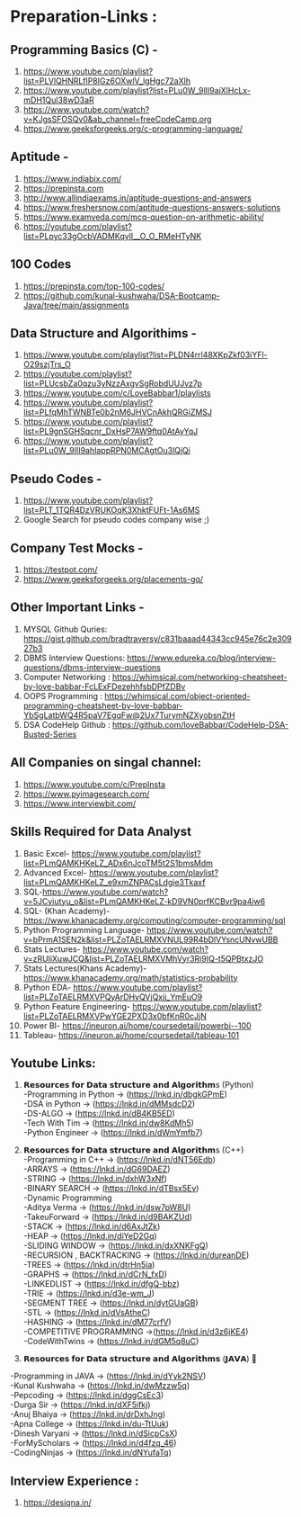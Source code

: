 # Preparation-Links :
## Programming Basics (C) - 
1. https://www.youtube.com/playlist?list=PLVlQHNRLflP8IGz6OXwlV_lgHgc72aXlh
2. https://www.youtube.com/playlist?list=PLu0W_9lII9aiXlHcLx-mDH1Qul38wD3aR
3. https://www.youtube.com/watch?v=KJgsSFOSQv0&ab_channel=freeCodeCamp.org
4. https://www.geeksforgeeks.org/c-programming-language/

## Aptitude -
1. https://www.indiabix.com/
2. https://prepinsta.com
3. http://www.allindiaexams.in/aptitude-questions-and-answers
4. https://www.freshersnow.com/aptitude-questions-answers-solutions
5. https://www.examveda.com/mcq-question-on-arithmetic-ability/
6. https://youtube.com/playlist?list=PLpyc33gOcbVADMKqylI__O_O_RMeHTyNK

## 100 Codes 
1. https://prepinsta.com/top-100-codes/
2. https://github.com/kunal-kushwaha/DSA-Bootcamp-Java/tree/main/assignments

## Data Structure and Algorithims - 
1. https://www.youtube.com/playlist?list=PLDN4rrl48XKpZkf03iYFl-O29szjTrs_O
2. https://youtube.com/playlist?list=PLUcsbZa0qzu3yNzzAxgvSgRobdUUJvz7p
3. https://www.youtube.com/c/LoveBabbar1/playlists
4. https://www.youtube.com/playlist?list=PLfqMhTWNBTe0b2nM6JHVCnAkhQRGiZMSJ
5. https://www.youtube.com/playlist?list=PL9gnSGHSqcnr_DxHsP7AW9ftq0AtAyYqJ
6. https://www.youtube.com/playlist?list=PLu0W_9lII9ahIappRPN0MCAgtOu3lQjQi

## Pseudo Codes - 
1. https://www.youtube.com/playlist?list=PLT_1TQR4DzVRUKOqK3XhktFUFt-1As6MS
2. Google Search for pseudo codes company wise ;)

## Company Test Mocks - 
1. https://testpot.com/
2. https://www.geeksforgeeks.org/placements-gq/

## Other Important Links - 
1. MYSQL Github Quries: https://gist.github.com/bradtraversy/c831baaad44343cc945e76c2e30927b3 <br>
2. DBMS Interview Questions: https://www.edureka.co/blog/interview-questions/dbms-interview-questions <br>
3. Computer Networking : https://whimsical.com/networking-cheatsheet-by-love-babbar-FcLExFDezehhfsbDPfZDBv <br>
4. OOPS Programming : https://whimsical.com/object-oriented-programming-cheatsheet-by-love-babbar-YbSgLatbWQ4R5paV7EgqFw@2Ux7TurymNZXyobsnZtH <br>
5. DSA CodeHelp Github : https://github.com/loveBabbar/CodeHelp-DSA-Busted-Series

## All Companies on singal channel:
1. https://www.youtube.com/c/PrepInsta
2. https://www.pyimagesearch.com/
3. https://www.interviewbit.com/

## Skills Required for Data Analyst
1. Basic Excel- https://www.youtube.com/playlist?list=PLmQAMKHKeLZ_ADx6nJcoTM5t2S1bmsMdm
2. Advanced Excel- https://www.youtube.com/playlist?list=PLmQAMKHKeLZ_e9xmZNPACsLdgie3Tkaxf
3. SQL-https://www.youtube.com/watch?v=5JCyiutyu_o&list=PLmQAMKHKeLZ-kD9VN0prfKCByr9pa4jw6
4. SQL- (Khan Academy)-https://www.khanacademy.org/computing/computer-programming/sql
5. Python Programming Language- https://www.youtube.com/watch?v=bPrmA1SEN2k&list=PLZoTAELRMXVNUL99R4bDlVYsncUNvwUBB
6. Stats Lectures- https://www.youtube.com/watch?v=zRUliXuwJCQ&list=PLZoTAELRMXVMhVyr3Ri9IQ-t5QPBtxzJO
7. Stats Lectures(Khans Academy)-https://www.khanacademy.org/math/statistics-probability
9. Python EDA- https://www.youtube.com/playlist?list=PLZoTAELRMXVPQyArDHyQVjQxjj_YmEuO9
10. Python Feature Engineering- https://www.youtube.com/playlist?list=PLZoTAELRMXVPwYGE2PXD3x0bfKnR0cJjN
11. Power BI- https://ineuron.ai/home/coursedetail/powerbi--100
12. Tableau- https://ineuron.ai/home/coursedetail/tableau-101

## Youtube Links:

1. 𝗥𝗲𝘀𝗼𝘂𝗿𝗰𝗲𝘀 𝗳𝗼𝗿 𝗗𝗮𝘁𝗮 𝘀𝘁𝗿𝘂𝗰𝘁𝘂𝗿𝗲 𝗮𝗻𝗱 𝗔𝗹𝗴𝗼𝗿𝗶𝘁𝗵𝗺s (Python) <br>
-Programming in Python -> (https://lnkd.in/dbgkGPmE)<br>
-DSA in Python -> (https://lnkd.in/dMMsdcD2)<br>
-DS-ALGO -> (https://lnkd.in/dB4KB5ED)<br>
-Tech With Tim -> (https://lnkd.in/dw8KdMh5)<br>
-Python Engineer -> (https://lnkd.in/dWmYmfb7)<br>

2. 𝗥𝗲𝘀𝗼𝘂𝗿𝗰𝗲𝘀 𝗳𝗼𝗿 𝗗𝗮𝘁𝗮 𝘀𝘁𝗿𝘂𝗰𝘁𝘂𝗿𝗲 𝗮𝗻𝗱 𝗔𝗹𝗴𝗼𝗿𝗶𝘁𝗵𝗺s (C++)<br>
-Programming in C++ -> (https://lnkd.in/dNT56Edb)<br>
-ARRAYS -> (https://lnkd.in/dG69DAEZ)<br>
-STRING -> (https://lnkd.in/dxhW3xNf)<br>
-BINARY SEARCH -> (https://lnkd.in/dTBsx5Ev)<br>
-Dynamic Programming<br>
-Aditya Verma -> (https://lnkd.in/dsw7pW8U)<br>
-TakeuForward -> (https://lnkd.in/d9BAKZUd)<br>
-STACK -> (https://lnkd.in/d6AxJtZk)<br>
-HEAP -> (https://lnkd.in/diYeD2Gq)<br>
-SLIDING WINDOW -> (https://lnkd.in/dxXNKFgQ)<br>
-RECURSION , BACKTRACKING -> (https://lnkd.in/dureanDE)<br>
-TREES -> (https://lnkd.in/dtrHn5ia)<br>
-GRAPHS -> (https://lnkd.in/dCrN_fxD)<br>
-LINKEDLIST -> (https://lnkd.in/dfgQ-bbz)<br>
-TRIE -> (https://lnkd.in/d3e-wm_J)<br>
-SEGMENT TREE -> (https://lnkd.in/dytGUaGB)<br>
-STL -> (https://lnkd.in/dVsAtheC)<br>
-HASHING -> (https://lnkd.in/dM77crfV)<br>
-COMPETITIVE PROGRAMMING ->(https://lnkd.in/d3z6jKE4)<br>
-CodeWithTwins -> (https://lnkd.in/dGM5q8uC)<br>

3. 𝗥𝗲𝘀𝗼𝘂𝗿𝗰𝗲𝘀 𝗳𝗼𝗿 𝗗𝗮𝘁𝗮 𝘀𝘁𝗿𝘂𝗰𝘁𝘂𝗿𝗲 𝗮𝗻𝗱 𝗔𝗹𝗴𝗼𝗿𝗶𝘁𝗵𝗺𝘀 (𝗝𝗔𝗩𝗔) 🧵<br>

-Programming in JAVA -> (https://lnkd.in/dYyk2NSV)<br>
-Kunal Kushwaha -> (https://lnkd.in/dwMzzw5q)<br>
-Pepcoding -> (https://lnkd.in/dggCsEc3)<br>
-Durga Sir -> (https://lnkd.in/dXF5ifkj)<br>
-Anuj Bhaiya -> (https://lnkd.in/drDxhJng)<br>
-Apna College -> (https://lnkd.in/du-TtUuk)<br>
-Dinesh Varyani -> (https://lnkd.in/dSicpCsX)<br>
-ForMyScholars -> (https://lnkd.in/d4fzq_46)<br>
-CodingNinjas -> (https://lnkd.in/dNYufaTq)<br>

## Interview Experience :<br>
1. https://desiqna.in/<br>



